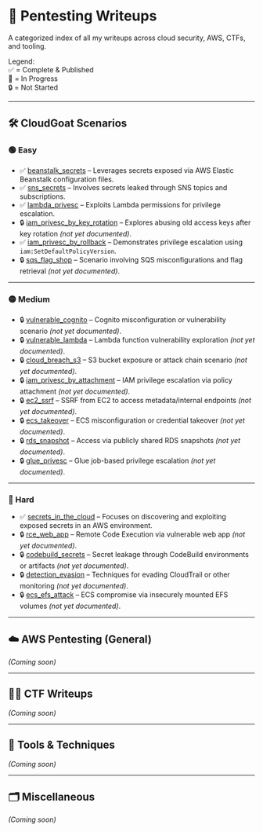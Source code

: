 # 🧠 Pentesting Writeups

A categorized index of all my writeups across cloud security, AWS, CTFs, and tooling.

Legend:  
✅ = Complete & Published  
📝 = In Progress  
🔒 = Not Started  

---

## 🛠️ CloudGoat Scenarios

### 🟢 Easy  
- ✅ [beanstalk_secrets](cloudgoat/cloudgoat_beanstalk_secrets.md) – Leverages secrets exposed via AWS Elastic Beanstalk configuration files.  
- ✅ [sns_secrets](cloudgoat/cloudgoat_sns_secrets.md) – Involves secrets leaked through SNS topics and subscriptions.  
- ✅ [lambda_privesc](cloudgoat/cloudgoat_lambda_privesc.md) – Exploits Lambda permissions for privilege escalation.  
- 🔒 [iam_privesc_by_key_rotation](cloudgoat/cloudgoat_iam_privesc_by_key_rotation.md) – Explores abusing old access keys after key rotation *(not yet documented)*.  
- ✅ [iam_privesc_by_rollback](cloudgoat/cloudgoat_iam_rollback_attack.md) – Demonstrates privilege escalation using `iam:SetDefaultPolicyVersion`.  
- 🔒 [sqs_flag_shop](cloudgoat/cloudgoat_sqs_flag_shop.md) – Scenario involving SQS misconfigurations and flag retrieval *(not yet documented)*.  

---

### 🟡 Medium  
- 🔒 [vulnerable_cognito](cloudgoat/cloudgoat_vulnerable_cognito.md) – Cognito misconfiguration or vulnerability scenario *(not yet documented)*.  
- 🔒 [vulnerable_lambda](cloudgoat/cloudgoat_vulnerable_lambda.md) – Lambda function vulnerability exploration *(not yet documented)*.  
- 🔒 [cloud_breach_s3](cloudgoat/cloudgoat_cloud_breach_s3.md) – S3 bucket exposure or attack chain scenario *(not yet documented)*.  
- 🔒 [iam_privesc_by_attachment](cloudgoat/cloudgoat_iam_privesc_by_attachment.md) – IAM privilege escalation via policy attachment *(not yet documented)*.  
- 🔒 [ec2_ssrf](cloudgoat/cloudgoat_ec2_ssrf.md) – SSRF from EC2 to access metadata/internal endpoints *(not yet documented)*.  
- 🔒 [ecs_takeover](cloudgoat/cloudgoat_ecs_takeover.md) – ECS misconfiguration or credential takeover *(not yet documented)*.  
- 🔒 [rds_snapshot](cloudgoat/cloudgoat_rds_snapshot.md) – Access via publicly shared RDS snapshots *(not yet documented)*.  
- 🔒 [glue_privesc](cloudgoat/cloudgoat_glue_privesc.md) – Glue job-based privilege escalation *(not yet documented)*.  

---

### 🔴 Hard  
- ✅ [secrets_in_the_cloud](cloudgoat/secrets_in_the_cloud.md) – Focuses on discovering and exploiting exposed secrets in an AWS environment.  
- 🔒 [rce_web_app](cloudgoat/cloudgoat_rce_web_app.md) – Remote Code Execution via vulnerable web app *(not yet documented)*.  
- 🔒 [codebuild_secrets](cloudgoat/cloudgoat_codebuild_secrets.md) – Secret leakage through CodeBuild environments or artifacts *(not yet documented)*.  
- 🔒 [detection_evasion](cloudgoat/cloudgoat_detection_evasion.md) – Techniques for evading CloudTrail or other monitoring *(not yet documented)*.  
- 🔒 [ecs_efs_attack](cloudgoat/cloudgoat_ecs_efs_attack.md) – ECS compromise via insecurely mounted EFS volumes *(not yet documented)*.  
---

## ☁️ AWS Pentesting (General)

_(Coming soon)_

---

## 🏴‍☠️ CTF Writeups

_(Coming soon)_

---

## 🧪 Tools & Techniques

_(Coming soon)_

---

## 🗂️ Miscellaneous

_(Coming soon)_
